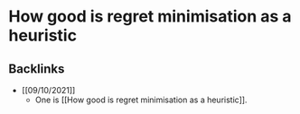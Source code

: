# How good is regret minimisation as a heuristic

## Backlinks
* [[09/10/2021]]
	* One is [[How good is regret minimisation as a heuristic]].

<!-- #p1 -->

<!-- {BearID:6C68468D-3485-4E0D-972D-2DEBBEAE8B1F-12661-0000036581058CEF} -->
